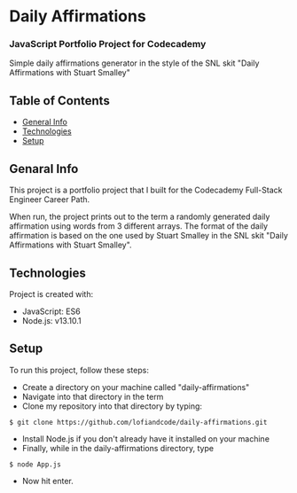 # Daily Affirmations
### JavaScript Portfolio Project for Codecademy

Simple daily affirmations generator in the style of the SNL skit "Daily Affirmations with Stuart Smalley"

## Table of Contents
- [General Info](#general-info)
- [Technologies](#technologies)
- [Setup](#setup)

## Genaral Info
This project is a portfolio project that I built for the Codecademy Full-Stack Engineer Career Path. 

When run, the project prints out to the term a randomly generated daily affirmation using words from 3 different arrays. The format of the daily affirmation is based on the one used by Stuart Smalley in the SNL skit "Daily Affirmations with Stuart Smalley".

## Technologies
Project is created with:
- JavaScript: ES6
- Node.js: v13.10.1

## Setup
To run this project, follow these steps:
- Create a directory on your machine called "daily-affirmations"
- Navigate into that directory in the term
- Clone my repository into that directory by typing:
```
$ git clone https://github.com/lofiandcode/daily-affirmations.git
```
- Install Node.js if you don't already have it installed on your machine
- Finally, while in the daily-affirmations directory, type 
```
$ node App.js
``` 
- Now hit enter.